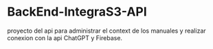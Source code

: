 # BackEnd-IntegraS3-API
proyecto del api para administrar el context de los manuales y realizar conexion con la api ChatGPT y Firebase.
